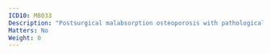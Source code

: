 ```yaml
---
ICD10: M8033
Description: "Postsurgical malabsorption osteoporosis with pathological fracture: Forearm"
Matters: No
Weight: 0
---
```


